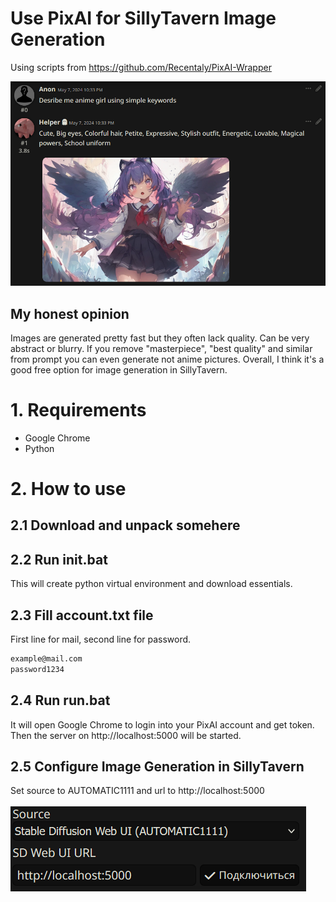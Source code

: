 # Use PixAI for SillyTavern Image Generation
Using scripts from https://github.com/Recentaly/PixAI-Wrapper

![alt text](https://github.com/godisdeadLOL/PixAI-SillyTavern-ImageGenerator/blob/main/images/2.png)

## My honest opinion
Images are generated pretty fast but they often lack quality. Can be very abstract or blurry. If you remove "masterpiece", "best quality" and similar from prompt you can even generate not anime pictures. Overall, I think it's a good free option for image generation in SillyTavern.

# 1. Requirements
- Google Chrome
- Python

# 2. How to use
## 2.1 Download and unpack somehere
## 2.2 Run init.bat
This will create python virtual environment and download essentials.
## 2.3 Fill account.txt file
First line for mail, second line for password.
```bash
example@mail.com
password1234
```
## 2.4 Run run.bat
It will open Google Chrome to login into your PixAI account and get token. Then the server on http://localhost:5000 will be started.
## 2.5 Configure Image Generation in SillyTavern
Set source to AUTOMATIC1111 and url to http://localhost:5000
<br><br>
![alt text](https://github.com/godisdeadLOL/PixAI-SillyTavern-ImageGenerator/blob/main/images/1.png)
